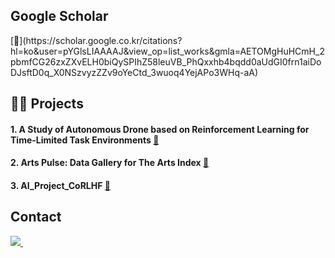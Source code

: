 <!--
# [![Typing SVG](https://readme-typing-svg.demolab.com/?lines=HI+there!;This+is+eunjuyummy🐨)](https://git.io/typing-svg)
I'm studying in [RAILab](https://railab.notion.site/RAILab-b0b2706d2d2b45f2b0b8aab681bf1e4f)
-->
<h2>Google Scholar</h2>
[🔭](https://scholar.google.co.kr/citations?hl=ko&user=pYGlsLIAAAAJ&view_op=list_works&gmla=AETOMgHuHCmH_2pbmfCG26zxZXvELH0biQySPIhZ58leuVB_PhQxxhb4bqdd0aUdGI0frn1aiDoDJsftD0q_X0NSzvyzZZv9oYeCtd_3wuoq4YejAPo3WHq-aA)

<h2>🏄‍♀️ Projects</h2>

#### 1. A Study of Autonomous Drone based on Reinforcement Learning for Time-Limited Task Environments [🔗](https://github.com/eunjuyummy/autonomous-drone-flight-project) 
<!--
[📄](https://github.com/eunjuyummy/autonomous-drone-flight-project)
-->

#### 2. Arts Pulse: Data Gallery for The Arts Index [🔗](https://github.com/eunjuyummy/Arts_Pulse) 

#### 3. AI_Project_CoRLHF [🔗](https://github.com/eunjuyummy/AI_Project_CoRLHF)

<h2>Contact</h2>
<div>
  <a href="mailto:kkkoj4284@donga.ac.kr">
    <img
      src="https://img.shields.io/badge/mail-D14836?style=for-the-badge&logo=gmail&logoColor=white"/>&nbsp
  </a>
</div>
<!--
**eunjuyummy/eunjuyummy** is a ✨ _special_ ✨ repository because its `README.md` (this file) appears on your GitHub profile.

Here are some ideas to get you started:

- 🔭 I’m currently working on ...
- 🌱 I’m currently learning ...
- 👯 I’m looking to collaborate on ...
- 🤔 I’m looking for help with ...
- 💬 Ask me about ...
- 📫 How to reach me: ...
- 😄 Pronouns: ...
- ⚡ Fun fact: ...
-->
